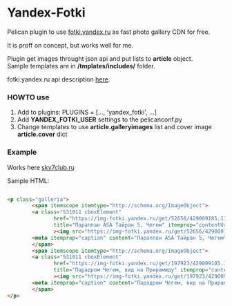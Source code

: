 Yandex-Fotki
============


Pelican plugin to use [fotki.yandex.ru](https://fotki.yandex.ru/) as fast photo gallery CDN for free.

It is proff on concept, but works well for me.

Plugin get images throught json api and put lists to **article** object.  
Sample templates are in **/tmplates/includes/** folder.

fotki.yandex.ru api description [here](https://tech.yandex.ru/fotki/).


### HOWTO use


 1. Add to plugins: PLUGINS = […, 'yandex_fotki', …]
 2. Add **YANDEX_FOTKI_USER** settings to the pelicanconf.py
 3. Change templates to use **article.galleryimages** list and cover image **article.cover** dict



### Example

Works here [sky7club.ru](https://sky7club.ru/annonce/invintation-chegem-2017-05.html)


Sample HTML:
```html

<p class="galleria">
        <span itemscope itemtype="http://schema.org/ImageObject">
        <a class="531011 cboxElement"
               href="https://img-fotki.yandex.ru/get/52656/429009185.11/0_1ebfb6_b848e55_XXXL"
               title="Параплан ASA Тайран 5, Чегем" itemprop="contentUrl"
               ><img src="https://img-fotki.yandex.ru/get/52656/429009185.11/0_1ebfb6_b848e55_L" alt="Параплан ASA Тайран 5, Чегем"></a>
        <meta itemprop="caption" content="Параплан ASA Тайран 5, Чегем">
        </span>
        <span itemscope itemtype="http://schema.org/ImageObject">
        <a class="531011 cboxElement"
               href="https://img-fotki.yandex.ru/get/197923/429009185.11/0_1ebfb4_31e386af_XXXL"
               title="Парадром Чегем, вид на Прирамиду" itemprop="contentUrl"
               ><img src="https://img-fotki.yandex.ru/get/197923/429009185.11/0_1ebfb4_31e386af_L" alt="Парадром Чегем, вид на Прирамиду"></a>
        <meta itemprop="caption" content="Парадром Чегем, вид на Прирамиду">
        </span>
</p>
```